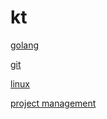 # kt

[golang](wiki/golang/README.md)

[git](wiki/git/README.md)

[linux](wiki/linux/README.md)

[project management](wiki/project-Management/README.md)

